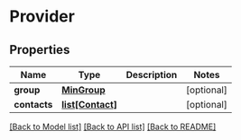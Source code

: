 # Provider

## Properties
Name | Type | Description | Notes
------------ | ------------- | ------------- | -------------
**group** | [**MinGroup**](MinGroup.md) |  | [optional] 
**contacts** | [**list[Contact]**](Contact.md) |  | [optional] 

[[Back to Model list]](../README.md#documentation-for-models) [[Back to API list]](../README.md#documentation-for-api-endpoints) [[Back to README]](../README.md)

